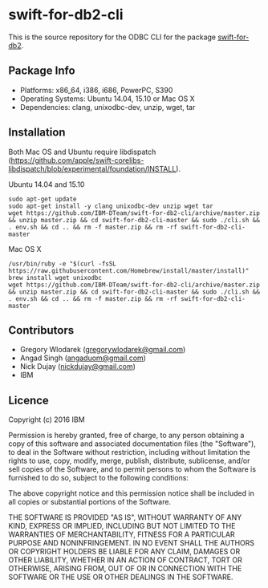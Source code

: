 # swift-for-db2-cli

This is the source repository for the ODBC CLI for the package [swift-for-db2](https://github.com/IBM-DTeam/swift-for-db2).

Package Info
---
* Platforms: x86_64, i386, i686, PowerPC, S390
* Operating Systems: Ubuntu 14.04, 15.10 or Mac OS X
* Dependencies: clang, unixodbc-dev, unzip, wget, tar

Installation
---

Both Mac OS and Ubuntu require libdispatch (https://github.com/apple/swift-corelibs-libdispatch/blob/experimental/foundation/INSTALL).

Ubuntu 14.04 and 15.10
```
sudo apt-get update
sudo apt-get install -y clang unixodbc-dev unzip wget tar
wget https://github.com/IBM-DTeam/swift-for-db2-cli/archive/master.zip && unzip master.zip && cd swift-for-db2-cli-master && sudo ./cli.sh && . env.sh && cd .. && rm -f master.zip && rm -rf swift-for-db2-cli-master
```

Mac OS X
```
/usr/bin/ruby -e "$(curl -fsSL https://raw.githubusercontent.com/Homebrew/install/master/install)"
brew install wget unixodbc
wget https://github.com/IBM-DTeam/swift-for-db2-cli/archive/master.zip && unzip master.zip && cd swift-for-db2-cli-master && sudo ./cli.sh && . env.sh && cd .. && rm -f master.zip && rm -rf swift-for-db2-cli-master
```

Contributors
---
* Gregory Wlodarek (gregorywlodarek@gmail.com)
* Angad Singh (angaduom@gmail.com)
* Nick Dujay (nickdujay@gmail.com)
* IBM

Licence
---
Copyright (c) 2016 IBM

Permission is hereby granted, free of charge, to any person obtaining a copy
of this software and associated documentation files (the "Software"), to deal
in the Software without restriction, including without limitation the rights
to use, copy, modify, merge, publish, distribute, sublicense, and/or sell
copies of the Software, and to permit persons to whom the Software is
furnished to do so, subject to the following conditions:

The above copyright notice and this permission notice shall be included in
all copies or substantial portions of the Software.

THE SOFTWARE IS PROVIDED "AS IS", WITHOUT WARRANTY OF ANY KIND, EXPRESS OR
IMPLIED, INCLUDING BUT NOT LIMITED TO THE WARRANTIES OF MERCHANTABILITY,
FITNESS FOR A PARTICULAR PURPOSE AND NONINFRINGEMENT.  IN NO EVENT SHALL THE
AUTHORS OR COPYRIGHT HOLDERS BE LIABLE FOR ANY CLAIM, DAMAGES OR OTHER
LIABILITY, WHETHER IN AN ACTION OF CONTRACT, TORT OR OTHERWISE, ARISING FROM,
OUT OF OR IN CONNECTION WITH THE SOFTWARE OR THE USE OR OTHER DEALINGS IN
THE SOFTWARE.
